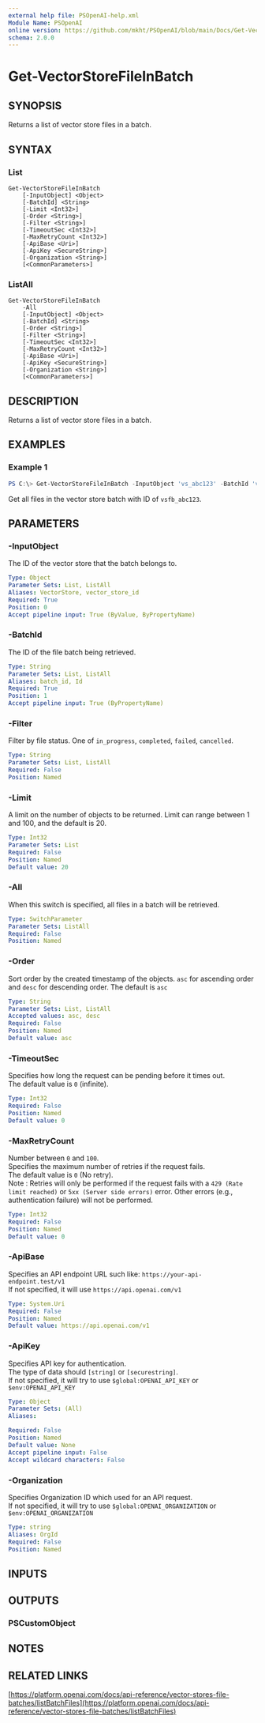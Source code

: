 ```yaml
---
external help file: PSOpenAI-help.xml
Module Name: PSOpenAI
online version: https://github.com/mkht/PSOpenAI/blob/main/Docs/Get-VectorStoreFileInBatch.md
schema: 2.0.0
---
```


# Get-VectorStoreFileInBatch

## SYNOPSIS
Returns a list of vector store files in a batch.

## SYNTAX

### List
```
Get-VectorStoreFileInBatch
    [-InputObject] <Object>
    [-BatchId] <String>
    [-Limit <Int32>]
    [-Order <String>]
    [-Filter <String>]
    [-TimeoutSec <Int32>]
    [-MaxRetryCount <Int32>]
    [-ApiBase <Uri>]
    [-ApiKey <SecureString>]
    [-Organization <String>]
    [<CommonParameters>]
```

### ListAll
```
Get-VectorStoreFileInBatch
    -All
    [-InputObject] <Object>
    [-BatchId] <String>
    [-Order <String>]
    [-Filter <String>]
    [-TimeoutSec <Int32>]
    [-MaxRetryCount <Int32>]
    [-ApiBase <Uri>]
    [-ApiKey <SecureString>]
    [-Organization <String>]
    [<CommonParameters>]
```

## DESCRIPTION
Returns a list of vector store files in a batch.

## EXAMPLES

### Example 1
```powershell
PS C:\> Get-VectorStoreFileInBatch -InputObject 'vs_abc123' -BatchId 'vsfb_abc123' -All
```

Get all files in the vector store batch with ID of `vsfb_abc123`.

## PARAMETERS

### -InputObject
The ID of the vector store that the batch belongs to.

```yaml
Type: Object
Parameter Sets: List, ListAll
Aliases: VectorStore, vector_store_id
Required: True
Position: 0
Accept pipeline input: True (ByValue, ByPropertyName)
```

### -BatchId
The ID of the file batch being retrieved.

```yaml
Type: String
Parameter Sets: List, ListAll
Aliases: batch_id, Id
Required: True
Position: 1
Accept pipeline input: True (ByPropertyName)
```

### -Filter
Filter by file status. One of `in_progress`, `completed`, `failed`, `cancelled`.

```yaml
Type: String
Parameter Sets: List, ListAll
Required: False
Position: Named
```

### -Limit
A limit on the number of objects to be returned. Limit can range between 1 and 100, and the default is 20.

```yaml
Type: Int32
Parameter Sets: List
Required: False
Position: Named
Default value: 20
```

### -All
When this switch is specified, all files in a batch will be retrieved.

```yaml
Type: SwitchParameter
Parameter Sets: ListAll
Required: False
Position: Named
```

### -Order
Sort order by the created timestamp of the objects. `asc` for ascending order and `desc` for descending order. The default is `asc`

```yaml
Type: String
Parameter Sets: List, ListAll
Accepted values: asc, desc
Required: False
Position: Named
Default value: asc
```

### -TimeoutSec
Specifies how long the request can be pending before it times out.  
The default value is `0` (infinite).

```yaml
Type: Int32
Required: False
Position: Named
Default value: 0
```

### -MaxRetryCount
Number between `0` and `100`.  
Specifies the maximum number of retries if the request fails.  
The default value is `0` (No retry).  
Note : Retries will only be performed if the request fails with a `429 (Rate limit reached)` or `5xx (Server side errors)` error. Other errors (e.g., authentication failure) will not be performed.  

```yaml
Type: Int32
Required: False
Position: Named
Default value: 0
```

### -ApiBase
Specifies an API endpoint URL such like: `https://your-api-endpoint.test/v1`  
If not specified, it will use `https://api.openai.com/v1`

```yaml
Type: System.Uri
Required: False
Position: Named
Default value: https://api.openai.com/v1
```

### -ApiKey
Specifies API key for authentication.  
The type of data should `[string]` or `[securestring]`.  
If not specified, it will try to use `$global:OPENAI_API_KEY` or `$env:OPENAI_API_KEY`

```yaml
Type: Object
Parameter Sets: (All)
Aliases:

Required: False
Position: Named
Default value: None
Accept pipeline input: False
Accept wildcard characters: False
```

### -Organization
Specifies Organization ID which used for an API request.  
If not specified, it will try to use `$global:OPENAI_ORGANIZATION` or `$env:OPENAI_ORGANIZATION`

```yaml
Type: string
Aliases: OrgId
Required: False
Position: Named
```

## INPUTS

## OUTPUTS

### PSCustomObject

## NOTES

## RELATED LINKS

[https://platform.openai.com/docs/api-reference/vector-stores-file-batches/listBatchFiles](https://platform.openai.com/docs/api-reference/vector-stores-file-batches/listBatchFiles)
